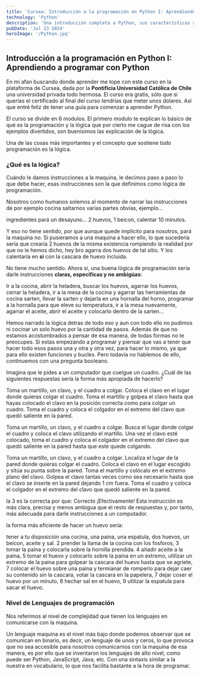 ```yaml
---
title: 'Cursea: Introducción a la programación en Python I: Aprendiendo a programar con Python #1'
technology: 'Python'
description: 'Una introducción completa a Python, sus características y por qué es tan popular en el mundo de la programación.'
pubDate: 'Jul 23 2024'
heroImage: '/Python.jpg'
---
```

## Introducción a la programación en Python I: Aprendiendo a programar con Python
En mi afan buscando donde aprender me tope con este curso en la plataforma de Cursea, dada por la **Pontificia Universidad Católica de Chile** una universidad privada todo hermosa. El curso era gratis, sólo que si querías el certificado al final del curso tendrías que meter unos dolares. Así que entré feliz de tener una guía para comenzar a aprender Python.

El curso se divide en 6 modulos. El primero modulo te explican lo básico de qué es la programación y la lógica que por cierto me cague de risa con los ejemplos divertidos, son buenisimos las explicación de la lógica.

Una de las cosas más importantes y el concepto que sostiene todo programación es la lógica.

### ¿Qué es la lógica?
Cuándo le damos instrucciones a la maquina, le decimos paso a paso lo que debe hacer, esas instrucciones son la que definimos como lógica de programación.

Nosotros como humanos solemos al momento de narrar las instrucciones de por ejemplo cocina saltarnos varias partes obvias, ejemplo...

ingredientes pará un desayuno... 2 huevos, 1 beicon, calentar 10 minutos.

Y eso no tiene sentido, por que aunque quede implicito para nosotros, pará la maquina no. Si pusieramos a una maquina a hacer ello, lo que sucedería sería que crearía 2 huevos de la misma existencia rompiendo la realidad por que no le hemos dicho, hey bro agarra dos huevos de tal sitio. Y los calentaría en **si** con la cascara de huevo incluida.

No tiene mucho sentido. Ahora si, una buena lógica de programación sería darle instrucciones **claras, especificas y no ambigúas**:

Ir a la cocina, abrir la heladera, buscar los huevos, agarrar los huevos, cerrar la heladera, ir a la mesa de la cocina y agarrar las herramientas de cocina sarten, llevar la sarten y dejarla en una hornalla del horno, programar a la hornalla para que eleve su temperatura, ir a la mesa nuevamente, agarrar el aceite, abrir el aceite y colocarlo dentro de la sarten...

Hemos narrado la lógica detras de todo eso y aun con todo ello no pudimos ni cocinar un solo huevo por la cantidad de pasos. Además de que no estamos acostumbrados a pensar de esa manera, de todas formas no te preocupes. Si estas empezando a programar y piensar que vas a tener que hacer todo esos pasos una y otra y otra vez, para hacer lo mismo, ya que para ello existen funciones y bucles. Pero todavía no hablemos de ello, continuemos con una pregunta booleano.

Imagina que le pides a un computador que cuelgue un
cuadro. ¿Cuál de las siguientes respuestas sería la forma más apropiada de
hacerlo?


Toma
un martillo, un clavo, y el cuadro a colgar. Coloca el clavo en el lugar donde
quieras colgar el cuadro. Toma el martillo y golpea el clavo hasta que hayas
colocado el clavo en la posición correcta como para colgar un cuadro. Toma el
cuadro y coloca el colgador en el extremo del clavo que quedó saliente en la
pared. 


 Toma
un martillo, un clavo, y el cuadro a colgar. Busca el lugar donde colgar el
cuadro y coloca el clavo utilizando el martillo. Una vez el clavo esté
colocado, toma el cuadro y coloca el colgador en el extremo del clavo que quedó
saliente en la pared hasta que este quede colgando. 


 Toma
un martillo, un clavo, y el cuadro a colgar. Localiza el lugar de la pared
donde quieras colgar el cuadro. Coloca el clavo en el lugar escogido y sitúa su
punta sobre la pared. Toma el martillo y colócalo en el extremo plano del
clavo. Golpea el clavo tantas veces como sea necesario hasta que el clavo se
inserte en la pared dejando 1 cm fuera. Toma el cuadro y coloca el colgador en
el extremo del clavo que quedó saliente en la pared. 

la 3 es la correcta por que: Correcto
¡Efectivamente! Esta instrucción es más clara, precisa y menos ambigua que el resto de respuestas y, por tanto, más adecuada para darle instrucciones a un computador. 

la forma más eficiente de hacer un huevo sería:

tener a tu disposición una cocina, una paina, una espatula, dos huevos, un beicon, aceite y sal. 2 prender la llama de la cocina con los fosforos, 3 tomar la paina y colocarla sobre la hornilla prendida. 4 añadir aceite a la paina, 5 tomar el huevo y colocarlo sobre la paina en un extremo, utilizar un extremo de la paina para golpear la cascara del huevo hasta que se agriete, 7 colocar el huevo sobre una paina y termianar de romperlo para dejar caer su contenido sin la cascara, votar la cascara en la papelera, 7 dejar coser el huevo por un minuto, 8 hechar sal en el huevo, 9 utilizar la espatula para sacar el huevo.

### Nivel de Lenguajes de programación
Nos referimos al nivel de complejidad que tienen los lenguajes en comunicarse con la maquina.

Un lenguaje maquina es el nivel más bajo donde podemos observar que se comunican en binario, es decir, un lenguaje de unos y ceros, lo que provoca que no sea accesible para nosotros comunicarnos con la maquina de esa manera, es por ello que se inventaron los lenguajes de alto nivel, como puede ser Python, JavaScript, Java, etc. Con una sintaxis similar a la nuestra en vocabulario, lo que nos facilita bastante a la hora de programar.

###